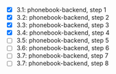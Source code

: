 - [x] 3.1: phonebook-backend, step 1
- [x] 3.2: phonebook-backend, step 2
- [x] 3.3: phonebook-backend, step 3
- [x] 3.4: phonebook-backend, step 4
- [ ] 3.5: phonebook-backend, step 5
- [ ] 3.6: phonebook-backend, step 6
- [ ] 3.7: phonebook-backend, step 7
- [ ] 3.7: phonebook-backend, step 8
